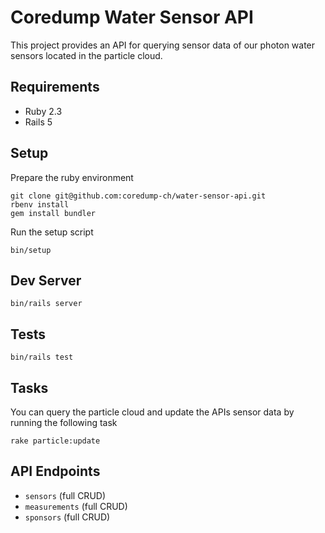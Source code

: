 # Coredump Water Sensor API

This project provides an API for querying sensor data of our
photon water sensors located in the particle cloud.

## Requirements

* Ruby 2.3
* Rails 5

## Setup

Prepare the ruby environment

    git clone git@github.com:coredump-ch/water-sensor-api.git
    rbenv install
    gem install bundler

Run the setup script

    bin/setup

## Dev Server

    bin/rails server

## Tests

    bin/rails test

## Tasks

You can query the particle cloud and update the APIs sensor data by running
the following task

    rake particle:update

## API Endpoints

- `sensors` (full CRUD)
- `measurements` (full CRUD)
- `sponsors` (full CRUD)
